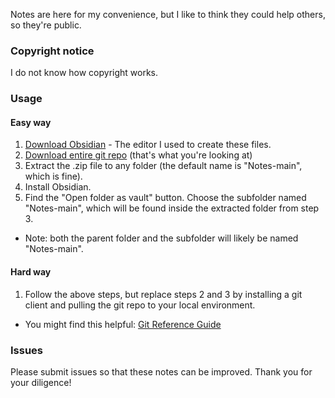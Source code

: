 Notes are here for my convenience, but I like to think they could help others, so they're public.

### Copyright notice

I do not know how copyright works.

### Usage

#### Easy way

1. [Download Obsidian](https://obsidian.md/) - The editor I used to create these files.
2. [Download entire git repo](https://github.com/LagSlug/Notes/archive/refs/heads/main.zip) (that's what you're looking at)
3. Extract the .zip file to any folder (the default name is "Notes-main", which is fine).
4. Install Obsidian.
5. Find the "Open folder as vault" button. 
   Choose the subfolder named "Notes-main", which will be found inside the extracted folder from step 3.
   
- Note: both the parent folder and the subfolder will likely be named "Notes-main".
   
#### Hard way

1. Follow the above steps, but replace steps 2 and 3 by installing a git client and pulling the git repo to your local environment.

- You might find this helpful: [Git Reference Guide](https://www.digitalocean.com/community/cheatsheets/how-to-use-git-a-reference-guide)

### Issues

Please submit issues so that these notes can be improved. Thank you for your diligence!
   

